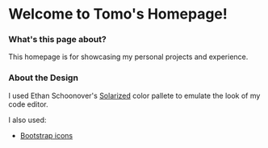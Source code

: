 Welcome to Tomo's Homepage!
======

### What's this page about?
This homepage is for showcasing my personal projects and experience. 

### About the Design
I used Ethan Schoonover's [Solarized](https://github.com/altercation/solarized) color pallete to emulate the look of my code editor.  

I also used: 
* [Bootstrap icons](https://icons.getbootstrap.com)


